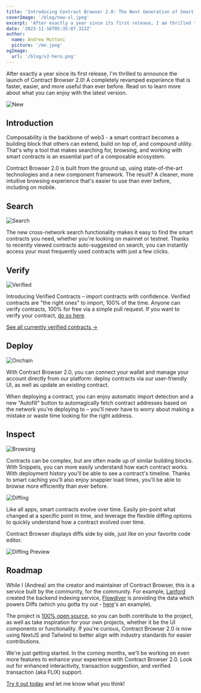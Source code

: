 ```yaml
---
title: 'Introducing Contract Browser 2.0: The Next Generation of Smart Contract Development'
coverImage: '/blog/new-xl.jpeg'
excerpt: 'After exactly a year since its first release, I am thrilled to announce the launch of Contract Browser 2.0! A completely revamped experience that is faster, prettier, and more useful than ever before. Read on to learn more about what you can enjoy with the latest version.'
date: '2023-11-16T05:35:07.322Z'
author:
  name: Andrea Muttoni
  picture: '/me.jpeg'
ogImage:
  url: '/blog/v2-hero.png'
---
```


After exactly a year since its first release, I'm thrilled to announce the launch of Contract Browser 2.0! A completely revamped experience that is faster, easier, and more useful than ever before. Read on to learn more about what you can enjoy with the latest version.

![New](/blog/new.jpeg)

## Introduction

Composability is the backbone of web3 - a smart contract becomes a building block that others can extend, build on top of, and compound utility. That's why a tool that makes searching for, browsing, and working with smart contracts is an essential part of a composable ecosystem. 

Contract Browser 2.0 is built from the ground up, using state-of-the-art technologies and a new component framework. The result? A cleaner, more intuitive browsing experience that's easier to use than ever before, including on mobile.

## Search

![Search](/blog/search.jpeg)

The new cross-network search functionality makes it easy to find the smart contracts you need, whether you're looking on mainnet or testnet. Thanks to recently viewed contracts auto-suggested on search, you can instantly access your most frequently used contracts with just a few clicks.

## Verify

![Verified](/blog/verified.jpeg)

Introducing Verified Contracts – import contracts with confidence. Verified contracts are "the right ones" to import, 100% of the time. Anyone can verify contracts, 100% for free via a simple pull request. 
If you want to verify your contract, [do so here](https://github.com/muttoni/contract-browser-new/blob/main/lib/verified-contracts.ts). 

[See all currently verified contracts &rarr;](/verified)

## Deploy

![Onchain](/blog/onchain.jpeg)

With Contract Browser 2.0, you can connect your wallet and manage your account directly from our platform: deploy contracts via our user-friendly UI, as well as update an existing contract. 

When deploying a contract, you can enjoy automatic import detection and a new "Autofill" button to automagically fetch contract addresses based on the network you're deploying to – you'll never have to worry about making a mistake or waste time looking for the right address.

## Inspect

![Browsing](/blog/browsing.jpeg)

Contracts can be complex, but are often made up of similar building blocks. With Snippets, you can more easily understand how each contract works. With deployment history you'll be able to see a contract's timeline. Thanks to smart caching you'll also enjoy snappier load times, you'll be able to browse more efficiently than ever before. 

![Diffing](/blog/diffs.jpeg)

Like all apps, smart contracts evolve over time. Easily pin-point what changed at a specific point in time, and leverage the flexible diffing options to quickly understand how a contract evolved over time.  

Contract Browser displays diffs side by side, just like on your favorite code editor.

![Diffing Preview](/blog/diffs2.jpeg)

## Roadmap

While I (Andrea) am the creator and maintainer of Contract Browser, this is a service built by the community, for the community. For example, [Lanford](https://github.com/LanfordCai) created the backend indexing service, [Flowdiver](https://flowdiver.io) is providing the data which powers Diffs (which you gotta try out - [here](https://contractbrowser.com/A.1d7e57aa55817448.MetadataViews/events)'s an example).

The project is [100% open source](https://github.com/muttoni/contract-browser-new), so you can both contribute to the project, as well as take inspiration for your own projects, whether it be the UI components or functionality. If you're curious, Contract Browser 2.0 is now using NextJS and Tailwind to better align with industry standards for easier contributions.

We're just getting started. In the coming months, we'll be working on even more features to enhance your experience with Contract Browser 2.0. Look out for enhanced interactivity, transaction suggestion, and verified transaction (aka FLIX) support.

[Try it out today](https://contractbrowser.com) and let me know what you think!
